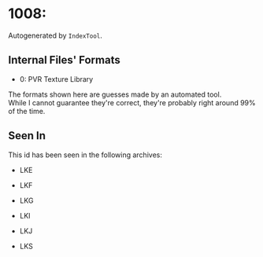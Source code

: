 # 1008: 

Autogenerated by `IndexTool`.  



## Internal Files' Formats
- 0: PVR Texture Library

The formats shown here are guesses made by an automated tool.  
While I cannot guarantee they're correct, they're probably right around 99% of the time.

## Seen In

This id has been seen in the following archives:  

- LKE  

- LKF  

- LKG  

- LKI  

- LKJ  

- LKS  

